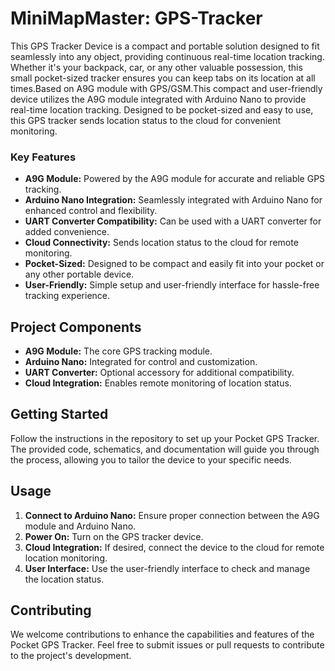 #  MiniMapMaster: GPS-Tracker
This GPS Tracker Device is a compact and portable solution designed to fit seamlessly into any object, providing continuous real-time location tracking. Whether it's your backpack, car, or any other valuable possession, this small pocket-sized tracker ensures you can keep tabs on its location at all times.Based on A9G module with GPS/GSM.This compact and user-friendly device utilizes the A9G module integrated with Arduino Nano to provide real-time location tracking. Designed to be pocket-sized and easy to use, this GPS tracker sends location status to the cloud for convenient monitoring.

### Key Features
- **A9G Module:** Powered by the A9G module for accurate and reliable GPS tracking.
- **Arduino Nano Integration:** Seamlessly integrated with Arduino Nano for enhanced control and flexibility.
- **UART Converter Compatibility:** Can be used with a UART converter for added convenience.
- **Cloud Connectivity:** Sends location status to the cloud for remote monitoring.
- **Pocket-Sized:** Designed to be compact and easily fit into your pocket or any other portable device.
- **User-Friendly:** Simple setup and user-friendly interface for hassle-free tracking experience.

## Project Components
- **A9G Module:** The core GPS tracking module.
- **Arduino Nano:** Integrated for control and customization.
- **UART Converter:** Optional accessory for additional compatibility.
- **Cloud Integration:** Enables remote monitoring of location status.

## Getting Started
Follow the instructions in the repository to set up your Pocket GPS Tracker. The provided code, schematics, and documentation will guide you through the process, allowing you to tailor the device to your specific needs.

## Usage
1. **Connect to Arduino Nano:** Ensure proper connection between the A9G module and Arduino Nano.
2. **Power On:** Turn on the GPS tracker device.
3. **Cloud Integration:** If desired, connect the device to the cloud for remote location monitoring.
4. **User Interface:** Use the user-friendly interface to check and manage the location status.

## Contributing
We welcome contributions to enhance the capabilities and features of the Pocket GPS Tracker. Feel free to submit issues or pull requests to contribute to the project's development.


